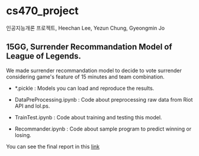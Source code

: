 # cs470_project
인공지능개론 프로젝트, Heechan Lee, Yezun Chung, Gyeongmin Jo

## 15GG, Surrender Recommandation Model of League of Legends.
We made surrender recommandation model to decide to vote surrender considering game's feature of 15 minutes and team combination.


- *.pickle : Models you can load and reproduce the results.

- DataPreProcessing.ipynb : Code about preprocessing raw data from Riot API and lol.ps.

- TrainTest.ipynb : Code about training and testing this model.

- Recommander.ipynb : Code about sample program to predict winning or losing.


You can see the final report in this [link](https://docs.google.com/document/d/1JjumesWgYGTxe3N1UuHyUfbDAMcLDeL28sqPWav-6eE/edit?usp=sharing)
